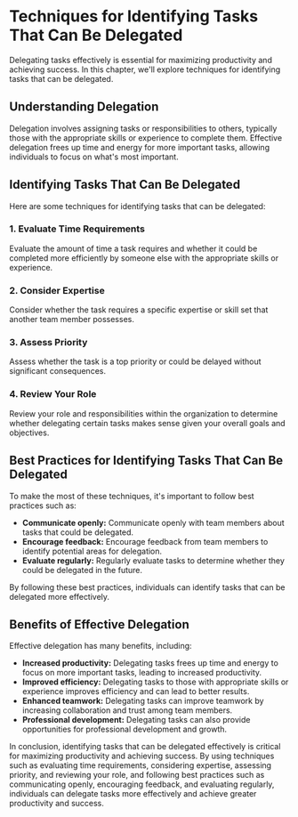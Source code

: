 # Techniques for Identifying Tasks That Can Be Delegated

Delegating tasks effectively is essential for maximizing productivity and achieving success. In this chapter, we'll explore techniques for identifying tasks that can be delegated.

Understanding Delegation
------------------------

Delegation involves assigning tasks or responsibilities to others, typically those with the appropriate skills or experience to complete them. Effective delegation frees up time and energy for more important tasks, allowing individuals to focus on what's most important.

Identifying Tasks That Can Be Delegated
---------------------------------------

Here are some techniques for identifying tasks that can be delegated:

### 1. Evaluate Time Requirements

Evaluate the amount of time a task requires and whether it could be completed more efficiently by someone else with the appropriate skills or experience.

### 2. Consider Expertise

Consider whether the task requires a specific expertise or skill set that another team member possesses.

### 3. Assess Priority

Assess whether the task is a top priority or could be delayed without significant consequences.

### 4. Review Your Role

Review your role and responsibilities within the organization to determine whether delegating certain tasks makes sense given your overall goals and objectives.

Best Practices for Identifying Tasks That Can Be Delegated
----------------------------------------------------------

To make the most of these techniques, it's important to follow best practices such as:

* **Communicate openly:** Communicate openly with team members about tasks that could be delegated.
* **Encourage feedback:** Encourage feedback from team members to identify potential areas for delegation.
* **Evaluate regularly:** Regularly evaluate tasks to determine whether they could be delegated in the future.

By following these best practices, individuals can identify tasks that can be delegated more effectively.

Benefits of Effective Delegation
--------------------------------

Effective delegation has many benefits, including:

* **Increased productivity:** Delegating tasks frees up time and energy to focus on more important tasks, leading to increased productivity.
* **Improved efficiency:** Delegating tasks to those with appropriate skills or experience improves efficiency and can lead to better results.
* **Enhanced teamwork:** Delegating tasks can improve teamwork by increasing collaboration and trust among team members.
* **Professional development:** Delegating tasks can also provide opportunities for professional development and growth.

In conclusion, identifying tasks that can be delegated effectively is critical for maximizing productivity and achieving success. By using techniques such as evaluating time requirements, considering expertise, assessing priority, and reviewing your role, and following best practices such as communicating openly, encouraging feedback, and evaluating regularly, individuals can delegate tasks more effectively and achieve greater productivity and success.
